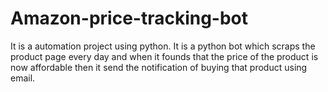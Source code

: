 # Amazon-price-tracking-bot
It is a automation project using python. It is a python bot which scraps the product page every day and when it founds that the price of the product is now affordable then it send the notification of buying that product using email.
